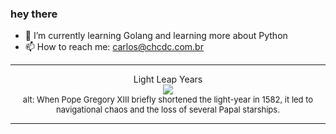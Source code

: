 ### hey there 

- :seedling: I’m currently learning Golang and learning more about Python
- :mailbox: How to reach me: carlos@chcdc.com.br


---


<!-- xkcd -->
<p align="center">Light Leap Years</br><img src=https://imgs.xkcd.com/comics/light_leap_years.png></br><font size =2>alt: When Pope Gregory XIII briefly shortened the light-year in 1582, it led to navigational chaos and the loss of several Papal starships.</br></font></p></table></p> 


<!-- xkcd -->
---
